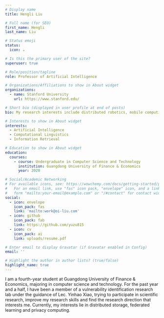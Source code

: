 ```yaml
---
# Display name
title: Hengli Liu

# Full name (for SEO)
first_name: Hengli
last_name: Liu

# Status emoji
status:
  icon: ☕️

# Is this the primary user of the site?
superuser: true

# Role/position/tagline
role: Professor of Artificial Intelligence

# Organizations/Affiliations to show in About widget
organizations:
  - name: Stanford University
    url: https://www.stanford.edu/

# Short bio (displayed in user profile at end of posts)
bio: My research interests include distributed robotics, mobile computing and programmable matter.

# Interests to show in About widget
interests:
  - Artificial Intelligence
  - Computational Linguistics
  - Information Retrieval

# Education to show in About widget
education:
  courses:
    - course: Undergraduate in Computer Science and Technology
      institution: Guangdong University of Finance & Economics
      year: 2020

# Social/Academic Networking
# For available icons, see: https://wowchemy.com/docs/getting-started/page-builder/#icons
#   For an email link, use "fas" icon pack, "envelope" icon, and a link in the
#   form "mailto:your-email@example.com" or "/#contact" for contact widget.
social:
  - icon: envelope
    icon_pack: fas
    link: 'mailto:work@oi-liu.com'
  - icon: github
    icon_pack: fab
    link: https://github.com/yuzu815
  - icon: cv
    icon_pack: ai
    link: uploads/resume.pdf

# Enter email to display Gravatar (if Gravatar enabled in Config)
email: ''

# Highlight the author in author lists? (true/false)
highlight_name: true
---
```


I am a fourth-year student at Guangdong University of Finance & Economics, majoring in computer science and technology. For the past year and a half, I have been a member of a vulnerability identification research lab under the guidance of Lec. Yinhao Xiao, trying to participate in scientific research, improve my research skills and find the research direction that interests me. Currently, my interests lie in distributed storage, federated learning and privacy computing.